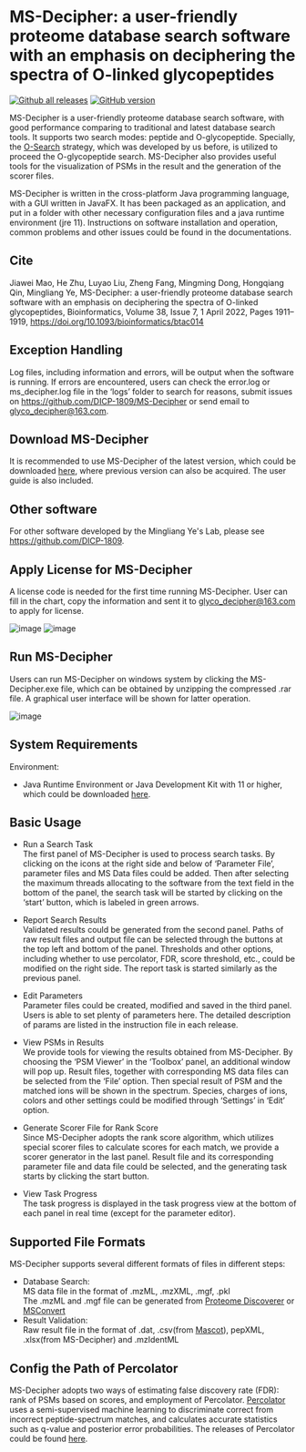 # MS-Decipher: a user-friendly proteome database search software with an emphasis on deciphering the spectra of O-linked glycopeptides 

[![Github all releases](https://img.shields.io/github/downloads/DICP-1809/MS-Decipher/total.svg)](https://github.com/DICP-1809/MS-Decipher/releases/)
[![GitHub version](https://img.shields.io/github/v/release/DICP-1809/MS-Decipher.svg)](https://github.com/DICP-1809/MS-Decipher/releases/tag/v1.0.0)

MS-Decipher is a user-friendly proteome database search software, with good performance comparing to traditional and latest database search tools. It supports two search modes: peptide and O-glycopeptide. Specially, the [O-Search](https://pubs.acs.org/doi/10.1021/acs.analchem.8b04184) strategy, which was developed by us before, is utilized to proceed the O-glycopeptide search. MS-Decipher also provides useful tools for the visualization of PSMs in the result and the generation of the scorer files.

MS-Decipher is written in the cross-platform Java programming language, with a GUI written in JavaFX. It has been packaged as an application, and put in a folder with other necessary configuration files and a java runtime environment (jre 11). Instructions on software installation and operation, common problems and other issues could be found in the documentations. 

## Cite
Jiawei Mao, He Zhu, Luyao Liu, Zheng Fang, Mingming Dong, Hongqiang Qin, Mingliang Ye, MS-Decipher: a user-friendly proteome database search software with an emphasis on deciphering the spectra of O-linked glycopeptides, Bioinformatics, Volume 38, Issue 7, 1 April 2022, Pages 1911–1919, https://doi.org/10.1093/bioinformatics/btac014

## Exception Handling
Log files, including information and errors, will be output when the software is running. If errors are encountered, users can check the error.log or ms_decipher.log file in the ‘logs’ folder to search for reasons, submit issues on https://github.com/DICP-1809/MS-Decipher or send email to glyco_decipher@163.com.

## Download MS-Decipher
It is recommended to use MS-Decipher of the latest version, which could be downloaded [here](https://github.com/DICP-1809/MS-Decipher/releases), where previous version can also be acquired. The user guide is also included.

## Other software
For other software developed by the Mingliang Ye's Lab, please see https://github.com/DICP-1809.

## Apply License for MS-Decipher
A license code is needed for the first time running MS-Decipher. User can fill in the chart, copy the information and sent it to glyco_decipher@163.com to apply for license.

![image](https://user-images.githubusercontent.com/84326485/160044627-a955b0c6-141c-43df-84d1-ef24ae8e1e12.png)         ![image](https://user-images.githubusercontent.com/84326485/160045091-12582d7c-8961-49d3-b145-517b555fb169.png)

## Run MS-Decipher
Users can run MS-Decipher on windows system by clicking the MS-Decipher.exe file, which can be obtained by unzipping the compressed .rar file. A graphical user interface will be shown for latter operation.

![image](https://user-images.githubusercontent.com/84326485/160044832-ff64307a-8977-4bb4-9b3d-6aa3506c9829.png)

## System Requirements

Environment:
  <br>
* Java Runtime Environment or Java Development Kit with 11 or higher, which could be downloaded [here](https://www.oracle.com/java/technologies/javase-jdk11-downloads.html).

## Basic Usage

* Run a Search Task
  <br>
The first panel of MS-Decipher is used to process search tasks. By clicking on the icons at the right side and below of ‘Parameter File’, parameter files and MS Data files could be added. Then after selecting the maximum threads allocating to the software from the text field in the bottom of the panel, the search task will be started by clicking on the ‘start’ button, which is labeled in green arrows.

* Report Search Results
  <br>
Validated results could be generated from the second panel. Paths of raw result files and output file can be selected through the buttons at the top left and bottom of the panel. Thresholds and other options, including whether to use percolator, FDR, score threshold, etc., could be modified on the right side. The report task is started similarly as the previous panel.

* Edit Parameters
  <br>
Parameter files could be created, modified and saved in the third panel. Users is able to set plenty of parameters here. The detailed description of params are listed in the instruction file in each release.

* View PSMs in Results
  <br>
We provide tools for viewing the results obtained from MS-Decipher. By choosing the ‘PSM Viewer’ in the ‘Toolbox’ panel, an additional window will pop up. Result files, together with corresponding MS data files can be selected from the ‘File’ option. Then special result of PSM and the matched ions will be shown in the spectrum. Species, charges of ions, colors and other settings could be modified through ‘Settings’ in ‘Edit’ option.

* Generate Scorer File for Rank Score
  <br>
Since MS-Decipher adopts the rank score algorithm, which utilizes special scorer files to calculate scores for each match, we provide a scorer generator in the last panel. Result file and its corresponding parameter file and data file could be selected, and the generating task starts by clicking the start button.

* View Task Progress
  <br>
The task progress is displayed in the task progress view at the bottom of each panel in real time (except for the parameter editor).

## Supported File Formats
MS-Decipher supports several different formats of files in different steps:
<br>
* Database Search: 
  <br>
MS data file in the format of .mzML, .mzXML, .mgf, .pkl
  <br>
The .mzML and .mgf file can be generated from [Proteome Discoverer](https://www.thermofisher.com/order/catalog/product/OPTON-30945#/OPTON-30945) or [MSConvert](http://proteowizard.sourceforge.net/tools.shtml)
* Result Validation: 
  <br>
Raw result file in the format of .dat, .csv(from [Mascot](https://www.matrixscience.com/)), pepXML, .xlsx(from MS-Decipher) and .mzIdentML
  <br>

## Config the Path of Percolator
MS-Decipher adopts two ways of estimating false discovery rate (FDR): rank of PSMs based on scores, and employment of Percolator. [Percolator](https://github.com/percolator/percolator) uses a semi-supervised machine learning to discriminate correct from incorrect peptide-spectrum matches, and calculates accurate statistics such as q-value and posterior error probabilities. The releases of Percolator could be found [here](https://github.com/percolator/percolator/releases).
